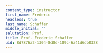 ```yaml
---
content_type: instructor
first_name: Frederic
headless: true
last_name: Schaffer
middle_initial: ''
salutation: Prof.
title: Prof. Frederic Schaffer
uid: 8d7876a2-1304-8d8d-189c-6a41d6db8328
---
```

